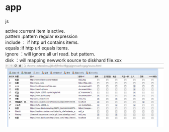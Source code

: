 # app
js

active :current item is active.<br/>
pattern :pattern  regular expression<br/>
include ： if http url contains items.<br/>
equals :if http url equals items.<br/>
ignore ：will ignore all url read. but pattern.<br/>
disk ：will mapping newwork source to diskhard file.xxx<br/>
<img src="https://github.com/boylittle/app/blob/master/show/show1.png" />
